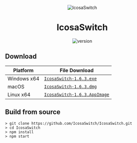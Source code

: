 <p align="center"><img src="https://github.com/Pharuxtan/IcosaSwitch/raw/master/icosaswitch.png" alt="IcosaSwitch"></p>

<h1 align="center">IcosaSwitch</h1>

<p align="center">
  <img src="https://img.shields.io/badge/Version-1.6.3-%23e60012?style=for-the-badge" alt="version"> 
</p>

## Download

| Platform | File Download |
| -------- | ---- |
| Windows x64 | [`IcosaSwitch-1.6.3.exe`](https://github.com/Pharuxtan/IcosaSwitch/releases/download/v1.6.3/IcosaSwitch-1.6.3.exe) |
| macOS | [`IcosaSwitch-1.6.3.dmg`](https://github.com/Pharuxtan/IcosaSwitch/releases/download/v1.6.3/IcosaSwitch-1.6.3.dmg) |
| Linux x64 | [`IcosaSwitch-1.6.3.AppImage`](https://github.com/Pharuxtan/IcosaSwitch/releases/download/v1.6.3/IcosaSwitch-1.6.3.AppImage) |

## Build from source

```console
> git clone https://github.com/IcosaSwitch/IcosaSwitch.git
> cd IcosaSwitch
> npm install
> npm start
```
